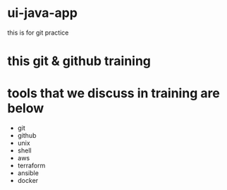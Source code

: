 # ui-java-app
this is for git practice

# this git & github training 


# tools that we discuss in training are below 

- git
- github
- unix
- shell
- aws
- terraform
- ansible
- docker
